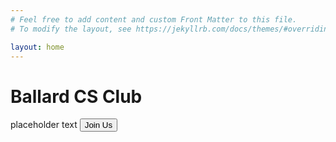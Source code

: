 ```yaml
---
# Feel free to add content and custom Front Matter to this file.
# To modify the layout, see https://jekyllrb.com/docs/themes/#overriding-theme-defaults

layout: home
---
```


# Ballard CS Club
placeholder text
<button name="join-button" onclick="https://example.org/">Join Us</button>
